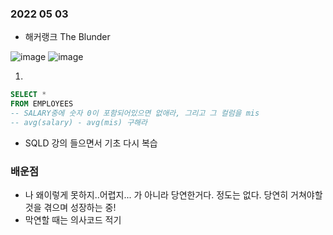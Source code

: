 ### 2022 05 03
- 해커랭크 The Blunder
 
![image](https://user-images.githubusercontent.com/89775352/166382019-e3e16a14-8da6-4d27-815b-95b8e73cade9.png)
![image](https://user-images.githubusercontent.com/89775352/166384241-61812f14-eb18-4aad-a504-7ce50f94dfdb.png)

1. 
```sql
SELECT *
FROM EMPLOYEES
-- SALARY중에 숫자 0이 포함되어있으면 없애라, 그리고 그 컬럼을 mis
-- avg(salary) - avg(mis) 구해라 
```








- SQLD 강의 들으면서 기초 다시 복습 

### 배운점
- 나 왜이렇게 못하지..어렵지... 가 아니라 당연한거다. 정도는 없다. 당연히 거쳐야할 것을 겪으며 성장하는 중!
- 막연할 때는 의사코드 적기 
